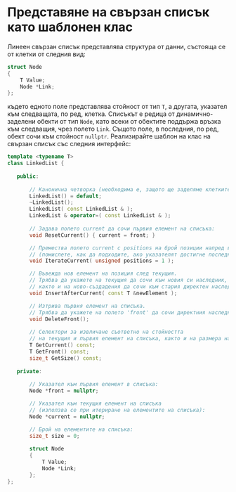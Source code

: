 # Представяне на свързан списък като шаблонен клас

Линеен свързан списък представлява структура от данни, състояща се от клетки от следния вид:
```cpp
struct Node 
{
    T Value;
    Node *Link;
};
```
 където едното поле представлява стойност от тип `T`, а другата, указател към следващата, по ред, клетка. Списъкът е редица от динамично-заделени обекти от тип `Node`, като всеки от обектите поддържа връзка към следващия, чрез полето `Link`. Същото поле, в последния, по ред, обект сочи към стойност `nullptr`.
 Реализирайте шаблон на клас на свързан списък със следния интерфейс:
 ```cpp
template <typename T>
class LinkedList {
    
    public:
    
        // Канонична четворка (необходима е, защото ще заделяме клетките динамично):
        LinkedList() = default;
        ~LinkedList();
        LinkedList( const LinkedList & );
        LinkedList & operator=( const LinkedList & );
        
        // Задава полето current да сочи първия елемент на списъка:
        void ResetCurrent() { current = front; }

        // Премества полето current с positions на брой позиции напред в списъка
        // (помислете, как да подходите, ако указателят достигне последния елемент):
        void IterateCurrent( unsigned positions = 1 );

        // Въвежда нов елемент на позиция след текущия. 
        // Трябва да укажете на текущия да сочи към новия си наследник, 
        // както и на ново-създадения да сочи към стария директен наследник на текущия:
        void InsertAfterCurrent( const T &newElement );

        // Изтрива първия елемент на списъка. 
        // Трябва да укажете на полето 'front' да сочи директния наследник на стария първи елемент:
        void DeleteFront();
        
        // Селектори за извличане съответно на стойността 
        // на текущия и първия елемент на списъка, както и на размера на списъка:
        T GetCurrent() const;
        T GetFront() const;
        size_t GetSize() const;
    
    private:
    
        // Указател към първия елемент в списъка:
        Node *front = nullptr;

        // Указател към текущия елемент на списъка 
        // (използва се при итериране на елементите на списъка):
        Node *current = nullptr;

        // Брой на елементите на списъка:
        size_t size = 0;
    
        struct Node 
        {
            T Value;
            Node *Link;
        };
};
 ```